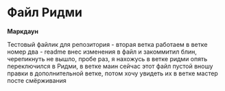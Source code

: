 # Файл Ридми

**Маркдаун**

Тестовый файлик для репозитория - вторая ветка
работаем в ветке номер два - readme 
внес изменения в файл и закоммитил
блин, черепикнуть не вышло, пробе раз, я нахожусь в ветке ридми
опять переключился в Ридми, в ветке маин сейчас этот файл пустой 
вношу правки в дополнительной ветке, потом хочу увидеть их 
в ветке мастер посте смёрживания